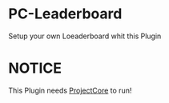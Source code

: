 # PC-Leaderboard
Setup your own Loeaderboard whit this Plugin

# NOTICE
This Plugin needs [ProjectCore](https://github.com/note3crafter/ProjectCore) to run!
